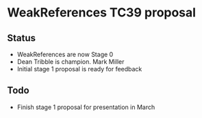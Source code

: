 # WeakReferences TC39 proposal

## Status

* WeakReferences are now Stage 0
* Dean Tribble is champion. Mark Miller
* Initial stage 1 proposal is ready for feedback

## Todo

* Finish stage 1 proposal for presentation in March
